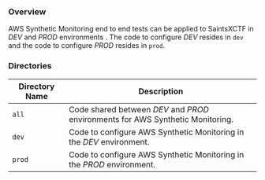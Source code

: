 ### Overview

AWS Synthetic Monitoring end to end tests can be applied to SaintsXCTF in *DEV* and *PROD* environments .  The code to 
configure *DEV* resides in `dev` and the code to configure *PROD* resides in `prod`.

### Directories

| Directory Name    | Description                                                                       |
|-------------------|-----------------------------------------------------------------------------------|
| `all`             | Code shared between *DEV* and *PROD* environments for AWS Synthetic Monitoring.   |
| `dev`             | Code to configure AWS Synthetic Monitoring in the *DEV* environment.              |
| `prod`            | Code to configure AWS Synthetic Monitoring in the *PROD* environment.             |